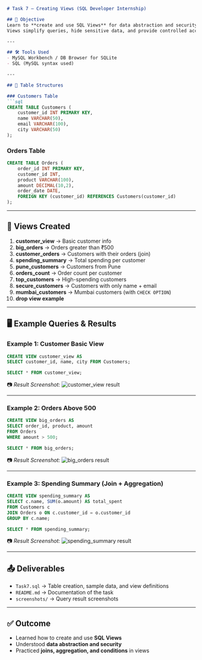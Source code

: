 
````markdown
# Task 7 – Creating Views (SQL Developer Internship)

## 📌 Objective
Learn to **create and use SQL Views** for data abstraction and security.  
Views simplify queries, hide sensitive data, and provide controlled access to database tables.

---

## 🛠 Tools Used
- MySQL Workbench / DB Browser for SQLite  
- SQL (MySQL syntax used)

---

## 📂 Table Structures

### Customers Table
```sql
CREATE TABLE Customers (
    customer_id INT PRIMARY KEY,
    name VARCHAR(50),
    email VARCHAR(100),
    city VARCHAR(50)
);
````

### Orders Table

```sql
CREATE TABLE Orders (
    order_id INT PRIMARY KEY,
    customer_id INT,
    product VARCHAR(100),
    amount DECIMAL(10,2),
    order_date DATE,
    FOREIGN KEY (customer_id) REFERENCES Customers(customer_id)
);
```

---

## 📑 Views Created

1. **customer\_view** → Basic customer info
2. **big\_orders** → Orders greater than ₹500
3. **customer\_orders** → Customers with their orders (join)
4. **spending\_summary** → Total spending per customer
5. **pune\_customers** → Customers from Pune
6. **orders\_count** → Order count per customer
7. **top\_customers** → High-spending customers
8. **secure\_customers** → Customers with only name + email
9. **mumbai\_customers** → Mumbai customers (with `CHECK OPTION`)
10. **drop view example**

---

## 🖥️ Example Queries & Results

### Example 1: Customer Basic View

```sql
CREATE VIEW customer_view AS
SELECT customer_id, name, city FROM Customers;

SELECT * FROM customer_view;
```

📷 *Result Screenshot:*
![customer\_view result](https://github.com/user-attachments/assets/58367978-20d4-4733-8f39-f1db92e08301)

---

### Example 2: Orders Above 500

```sql
CREATE VIEW big_orders AS
SELECT order_id, product, amount
FROM Orders
WHERE amount > 500;

SELECT * FROM big_orders;
```

📷 *Result Screenshot:*
![big\_orders result](https://github.com/user-attachments/assets/24fbda72-379c-43ff-81c5-1ddd92bef278)

---

### Example 3: Spending Summary (Join + Aggregation)

```sql
CREATE VIEW spending_summary AS
SELECT c.name, SUM(o.amount) AS total_spent
FROM Customers c
JOIN Orders o ON c.customer_id = o.customer_id
GROUP BY c.name;

SELECT * FROM spending_summary;
```

📷 *Result Screenshot:*
![spending\_summary result](https://github.com/user-attachments/assets/756daaa9-274e-4f62-b42f-f19748afba08)

---

## 📤 Deliverables

* `Task7.sql` → Table creation, sample data, and view definitions
* `README.md` → Documentation of the task
* `screenshots/` → Query result screenshots

---

## ✅ Outcome

* Learned how to create and use **SQL Views**
* Understood **data abstraction and security**
* Practiced **joins, aggregation, and conditions** in views

```
